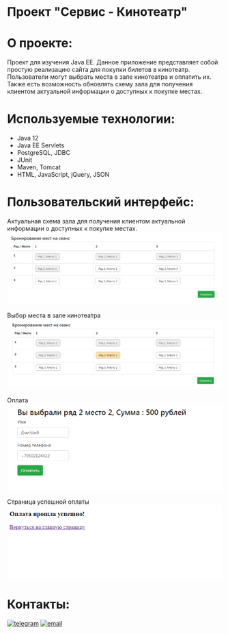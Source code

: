 Проект "Сервис - Кинотеатр"
===========================

**О проекте:**
==

Проект для изучения Java EE.
Данное приложение представляет собой простую реализацию сайта для покупки билетов в кинотеатр. 
Пользователи могут выбрать места в зале кинотеатра и оплатить их. 
Также есть возможность обновлять схему зала для получения клиентом актуальной информации о доступных к покупке местах.

**Используемые технологии:**
==
- Java 12
- Java EE Servlets
- PostgreSQL, JDBC
- JUnit
- Maven, Tomcat
- HTML, JavaScript, jQuery, JSON

**Пользовательский интерфейс:**
==
Актуальная схема зала для получения клиентом актуальной информации о доступных к покупке местах.
![ScreenShot](images/2021-11-04_130952.png)

Выбор места в зале кинотеатра
![ScreenShot](images/2021-11-04_131029.png)

Оплата
![ScreenShot](images/2021-11-04_131149.png)

Страница успешной оплаты
![ScreenShot](images/2021-11-04_131217.png)

**Контакты:**
==
[![telegram](https://img.shields.io/badge/Telegram-gray?style=for-the-badge&logo=Telegram&logoColor=white)](https://t.me/pavlovilyaru)
[![email](https://img.shields.io/badge/Mail.Ru-blue?style=for-the-badge&logo=Mail.Ru&logoColor=white)](mailto:ilya.pavlov@list.ru)
